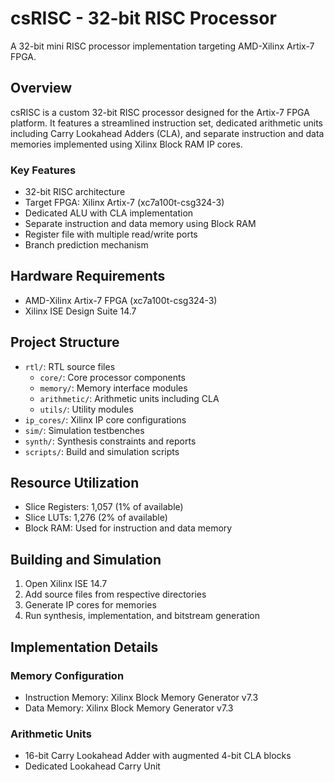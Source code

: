 # csRISC - 32-bit RISC Processor

A 32-bit mini RISC processor implementation targeting AMD-Xilinx Artix-7 FPGA.

## Overview

csRISC is a custom 32-bit RISC processor designed for the Artix-7 FPGA platform. It features a streamlined instruction set, dedicated arithmetic units including Carry Lookahead Adders (CLA), and separate instruction and data memories implemented using Xilinx Block RAM IP cores.

### Key Features

- 32-bit RISC architecture
- Target FPGA: Xilinx Artix-7 (xc7a100t-csg324-3)
- Dedicated ALU with CLA implementation
- Separate instruction and data memory using Block RAM
- Register file with multiple read/write ports
- Branch prediction mechanism

## Hardware Requirements

- AMD-Xilinx Artix-7 FPGA (xc7a100t-csg324-3)
- Xilinx ISE Design Suite 14.7

## Project Structure

- `rtl/`: RTL source files
  - `core/`: Core processor components
  - `memory/`: Memory interface modules
  - `arithmetic/`: Arithmetic units including CLA
  - `utils/`: Utility modules
- `ip_cores/`: Xilinx IP core configurations
- `sim/`: Simulation testbenches
- `synth/`: Synthesis constraints and reports
- `scripts/`: Build and simulation scripts

## Resource Utilization

- Slice Registers: 1,057 (1% of available)
- Slice LUTs: 1,276 (2% of available)
- Block RAM: Used for instruction and data memory

## Building and Simulation

1. Open Xilinx ISE 14.7
2. Add source files from respective directories
3. Generate IP cores for memories
4. Run synthesis, implementation, and bitstream generation

## Implementation Details

### Memory Configuration
- Instruction Memory: Xilinx Block Memory Generator v7.3
- Data Memory: Xilinx Block Memory Generator v7.3

### Arithmetic Units
- 16-bit Carry Lookahead Adder with augmented 4-bit CLA blocks
- Dedicated Lookahead Carry Unit
